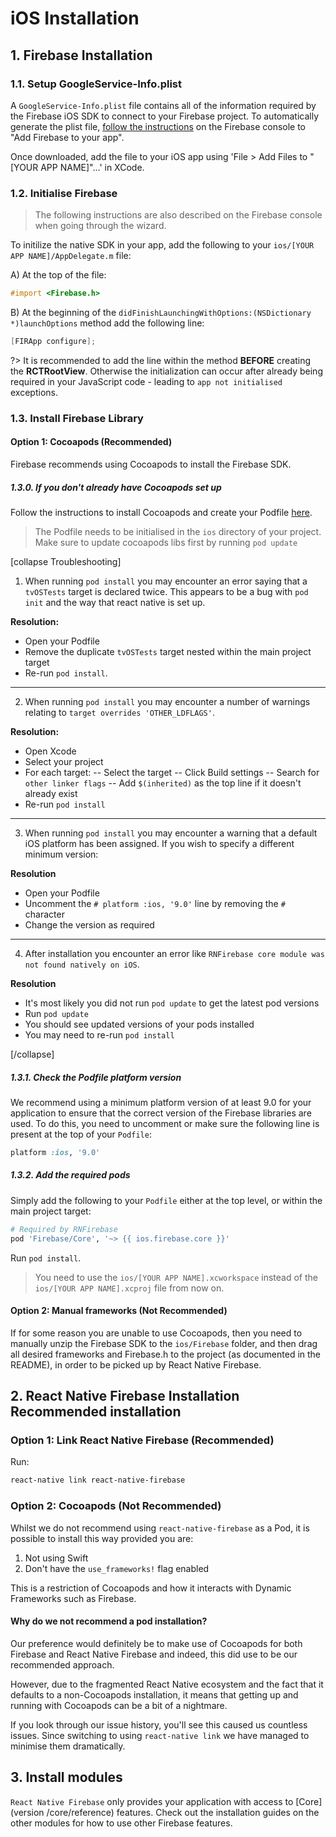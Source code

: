 # iOS Installation

## 1. Firebase Installation

### 1.1. Setup GoogleService-Info.plist

A `GoogleService-Info.plist` file contains all of the information required by the Firebase iOS SDK to connect to your Firebase project. To automatically generate the plist file, [follow the instructions](https://firebase.google.com/docs/ios/setup#add_firebase_to_your_app) on the Firebase console to "Add Firebase to your app".

Once downloaded, add the file to your iOS app using 'File > Add Files to "\[YOUR APP NAME]"...' in XCode.

### 1.2. Initialise Firebase

> The following instructions are also described on the Firebase console when going through the wizard.

To initilize the native SDK in your app, add the following to your `ios/[YOUR APP NAME]/AppDelegate.m` file:

A) At the top of the file:

```objectivec
#import <Firebase.h>
```

B) At the beginning of the `didFinishLaunchingWithOptions:(NSDictionary *)launchOptions` method add the following line:

```objectivec
[FIRApp configure];
```

?> It is recommended to add the line within the method **BEFORE** creating the **RCTRootView**. Otherwise the initialization can occur after already being required in your JavaScript code - leading to `app not initialised` exceptions.

### 1.3. Install Firebase Library

#### Option 1: Cocoapods (Recommended)

Firebase recommends using Cocoapods to install the Firebase SDK.

##### 1.3.0. If you don't already have Cocoapods set up
Follow the instructions to install Cocoapods and create your Podfile [here](https://firebase.google.com/docs/ios/setup#add_the_sdk).

> The Podfile needs to be initialised in the `ios` directory of your project. Make sure to update cocoapods libs first by running `pod update`

[collapse Troubleshooting]

1) When running `pod install` you may encounter an error saying that a `tvOSTests` target is declared twice. This appears to be a bug with `pod init` and the way that react native is set up.

**Resolution:**
- Open your Podfile
- Remove the duplicate `tvOSTests` target nested within the main project target
- Re-run `pod install`.

---

2) When running `pod install` you may encounter a number of warnings relating to `target overrides 'OTHER_LDFLAGS'`.

**Resolution:**
- Open Xcode
- Select your project
- For each target:
-- Select the target
-- Click Build settings
-- Search for `other linker flags`
-- Add `$(inherited)` as the top line if it doesn't already exist
- Re-run `pod install`

---

3) When running `pod install` you may encounter a warning that a default iOS platform has been assigned.  If you wish to specify a different minimum version:

**Resolution**
- Open your Podfile
- Uncomment the `# platform :ios, '9.0'` line by removing the `#` character
- Change the version as required

---

4) After installation you encounter an error like `RNFirebase core module was not found natively on iOS`.

**Resolution**
- It's most likely you did not run `pod update` to get the latest pod versions
- Run `pod update`
- You should see updated versions of your pods installed
- You may need to re-run `pod install`

[/collapse]

##### 1.3.1. Check the Podfile platform version
We recommend using a minimum platform version of at least 9.0 for your application to ensure that the correct version of the Firebase libraries are used.  To do this, you need to uncomment or make sure the following line is present at the top of your `Podfile`:

```ruby
platform :ios, '9.0'
```

##### 1.3.2. Add the required pods
Simply add the following to your `Podfile` either at the top level, or within the main project target:

```ruby
# Required by RNFirebase
pod 'Firebase/Core', '~> {{ ios.firebase.core }}'
```

Run `pod install`.

> You need to use the `ios/[YOUR APP NAME].xcworkspace` instead of the `ios/[YOUR APP NAME].xcproj` file from now on.

#### Option 2: Manual frameworks (Not Recommended)

If for some reason you are unable to use Cocoapods, then you need to manually unzip the Firebase SDK to the `ios/Firebase` folder, and then drag all desired frameworks and Firebase.h to the project (as documented in the README), in order to be picked up by React Native Firebase.

## 2. React Native Firebase Installation Recommended installation

### Option 1: Link React Native Firebase (Recommended)

Run:

```bash
react-native link react-native-firebase
```

### Option 2: Cocoapods (Not Recommended)

Whilst we do not recommend using `react-native-firebase` as a Pod, it is possible to install this way provided you are:

1) Not using Swift
2) Don't have the `use_frameworks!` flag enabled

This is a restriction of Cocoapods and how it interacts with Dynamic Frameworks such as Firebase.

#### Why do we not recommend a pod installation?

Our preference would definitely be to make use of Cocoapods for both Firebase and React Native Firebase and indeed, this did use to be our recommended approach.

However, due to the fragmented React Native ecosystem and the fact that it defaults to a non-Cocoapods installation, it means that getting up and running with Cocoapods can be a bit of a nightmare.

If you look through our issue history, you'll see this caused us countless issues.  Since switching to using `react-native link` we have managed to minimise them dramatically.

## 3. Install modules

`React Native Firebase` only provides your application with access to [Core](version /core/reference) features. Check out the installation guides on the other modules for how to use other Firebase features.
